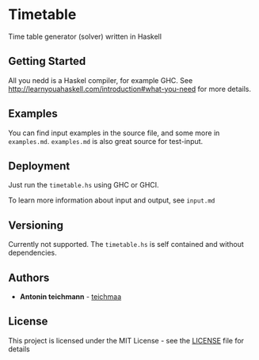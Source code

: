# Timetable

Time table generator (solver) written in Haskell

## Getting Started

All you nedd is a Haskel compiler, for example GHC. See http://learnyouahaskell.com/introduction#what-you-need for more details.

## Examples

You can find input examples in the source file, and some more in `examples.md`. `examples.md` is also great source for test-input.

## Deployment

Just run the `timetable.hs` using GHC or GHCI.

To learn more information about input and output, see `input.md`

## Versioning

Currently not supported. The `timetable.hs` is self contained and without dependencies.

## Authors

* **Antonin teichmann** - [teichmaa](https://github.com/teichmaa)

## License

This project is licensed under the MIT License - see the [LICENSE](LICENSE) file for details


